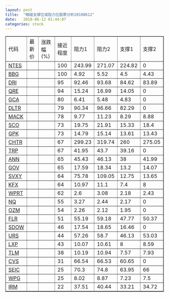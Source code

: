 ```yaml
---
layout: post
title:  "触碰支撑位或阻力位股票分析20180612"
date:   2018-06-12 01:44:07
categories: stock
---
```

<script type="text/javascript">
var stockList = []
stockList.push('gb_ntes');
stockList.push('gb_bbg');
stockList.push('gb_dri');
stockList.push('gb_qre');
stockList.push('gb_gca');
stockList.push('gb_dltr');
stockList.push('gb_mack');
stockList.push('gb_sco');
stockList.push('gb_gpk');
stockList.push('gb_chtr');
stockList.push('gb_trp');
stockList.push('gb_ann');
stockList.push('gb_gov');
stockList.push('gb_svxy');
stockList.push('gb_kfx');
stockList.push('gb_wprt');
stockList.push('gb_nq');
stockList.push('gb_ozm');
stockList.push('gb_flr');
stockList.push('gb_sdow');
stockList.push('gb_urs');
stockList.push('gb_lxp');
stockList.push('gb_tlm');
stockList.push('gb_cvs');
stockList.push('gb_seic');
stockList.push('gb_wpg');
stockList.push('gb_irm');
</script>
<table border="1">
 <tr>
 <td>代码</td>
 <td>最新价</td>
 <td>涨跌幅(%)</td>
 <td>接近程度</td>
 <td>阻力1</td>
 <td>阻力2</td>
 <td>支撑1</td>
 <td>支撑2</td>
</tr>
  <tr id="ntes" class="red">
  <td><a href="http://stock.finance.sina.com.cn/usstock/quotes/NTES.html" target="_blank">NTES</a></td><td></td><td></td><td>100</td><td>243.99</td><td>271.07</td><td>224.82</td><td>0</td></tr>
  <tr id="bbg" class="red">
  <td><a href="http://stock.finance.sina.com.cn/usstock/quotes/BBG.html" target="_blank">BBG</a></td><td></td><td></td><td>100</td><td>4.92</td><td>5.52</td><td>4.5</td><td>4.43</td></tr>
  <tr id="dri" class="red">
  <td><a href="http://stock.finance.sina.com.cn/usstock/quotes/DRI.html" target="_blank">DRI</a></td><td></td><td></td><td>95</td><td>92.46</td><td>93.68</td><td>84.62</td><td>83.89</td></tr>
  <tr id="qre" class="red">
  <td><a href="http://stock.finance.sina.com.cn/usstock/quotes/QRE.html" target="_blank">QRE</a></td><td></td><td></td><td>94</td><td>15.24</td><td>16.99</td><td>14.05</td><td>0</td></tr>
  <tr id="gca" class="green">
  <td><a href="http://stock.finance.sina.com.cn/usstock/quotes/GCA.html" target="_blank">GCA</a></td><td></td><td></td><td>80</td><td>6.41</td><td>5.48</td><td>4.83</td><td>0</td></tr>
  <tr id="dltr" class="green">
  <td><a href="http://stock.finance.sina.com.cn/usstock/quotes/DLTR.html" target="_blank">DLTR</a></td><td></td><td></td><td>79</td><td>90.34</td><td>96.66</td><td>82.29</td><td>0</td></tr>
  <tr id="mack" class="green">
  <td><a href="http://stock.finance.sina.com.cn/usstock/quotes/MACK.html" target="_blank">MACK</a></td><td></td><td></td><td>78</td><td>9.77</td><td>11.23</td><td>8.29</td><td>8.88</td></tr>
  <tr id="sco" class="green">
  <td><a href="http://stock.finance.sina.com.cn/usstock/quotes/SCO.html" target="_blank">SCO</a></td><td></td><td></td><td>73</td><td>19.75</td><td>21.91</td><td>15.33</td><td>18.4</td></tr>
  <tr id="gpk" class="red">
  <td><a href="http://stock.finance.sina.com.cn/usstock/quotes/GPK.html" target="_blank">GPK</a></td><td></td><td></td><td>73</td><td>14.79</td><td>15.14</td><td>13.61</td><td>13.43</td></tr>
  <tr id="chtr" class="green">
  <td><a href="http://stock.finance.sina.com.cn/usstock/quotes/CHTR.html" target="_blank">CHTR</a></td><td></td><td></td><td>67</td><td>299.23</td><td>319.74</td><td>260</td><td>275.05</td></tr>
  <tr id="trp" class="red">
  <td><a href="http://stock.finance.sina.com.cn/usstock/quotes/TRP.html" target="_blank">TRP</a></td><td></td><td></td><td>67</td><td>41.95</td><td>43.7</td><td>39.16</td><td>0</td></tr>
  <tr id="ann" class="red">
  <td><a href="http://stock.finance.sina.com.cn/usstock/quotes/ANN.html" target="_blank">ANN</a></td><td></td><td></td><td>65</td><td>45.43</td><td>46.13</td><td>38</td><td>41.99</td></tr>
  <tr id="gov" class="green">
  <td><a href="http://stock.finance.sina.com.cn/usstock/quotes/GOV.html" target="_blank">GOV</a></td><td></td><td></td><td>65</td><td>17.59</td><td>18.34</td><td>13.2</td><td>14.07</td></tr>
  <tr id="svxy" class="green">
  <td><a href="http://stock.finance.sina.com.cn/usstock/quotes/SVXY.html" target="_blank">SVXY</a></td><td></td><td></td><td>64</td><td>75.78</td><td>109.05</td><td>12.75</td><td>13.65</td></tr>
  <tr id="kfx" class="green">
  <td><a href="http://stock.finance.sina.com.cn/usstock/quotes/KFX.html" target="_blank">KFX</a></td><td></td><td></td><td>64</td><td>10.97</td><td>11.1</td><td>7.4</td><td>8</td></tr>
  <tr id="wprt" class="red">
  <td><a href="http://stock.finance.sina.com.cn/usstock/quotes/WPRT.html" target="_blank">WPRT</a></td><td></td><td></td><td>62</td><td>2.6</td><td>3.08</td><td>2.18</td><td>2.43</td></tr>
  <tr id="nq" class="green">
  <td><a href="http://stock.finance.sina.com.cn/usstock/quotes/NQ.html" target="_blank">NQ</a></td><td></td><td></td><td>55</td><td>3.27</td><td>2.44</td><td>2.17</td><td>0</td></tr>
  <tr id="ozm" class="red">
  <td><a href="http://stock.finance.sina.com.cn/usstock/quotes/OZM.html" target="_blank">OZM</a></td><td></td><td></td><td>54</td><td>2.26</td><td>2.12</td><td>1.95</td><td>0</td></tr>
  <tr id="flr" class="green">
  <td><a href="http://stock.finance.sina.com.cn/usstock/quotes/FLR.html" target="_blank">FLR</a></td><td></td><td></td><td>51</td><td>55.19</td><td>59.18</td><td>47.77</td><td>50.37</td></tr>
  <tr id="sdow" class="green">
  <td><a href="http://stock.finance.sina.com.cn/usstock/quotes/SDOW.html" target="_blank">SDOW</a></td><td></td><td></td><td>46</td><td>17.54</td><td>18.65</td><td>16.46</td><td>0</td></tr>
  <tr id="urs" class="green">
  <td><a href="http://stock.finance.sina.com.cn/usstock/quotes/URS.html" target="_blank">URS</a></td><td></td><td></td><td>44</td><td>57.26</td><td>58.7</td><td>46.13</td><td>53.03</td></tr>
  <tr id="lxp" class="green">
  <td><a href="http://stock.finance.sina.com.cn/usstock/quotes/LXP.html" target="_blank">LXP</a></td><td></td><td></td><td>43</td><td>10.07</td><td>10.61</td><td>8</td><td>8.59</td></tr>
  <tr id="tlm" class="green">
  <td><a href="http://stock.finance.sina.com.cn/usstock/quotes/TLM.html" target="_blank">TLM</a></td><td></td><td></td><td>38</td><td>10.19</td><td>10.94</td><td>7.57</td><td>7.93</td></tr>
  <tr id="cvs" class="red">
  <td><a href="http://stock.finance.sina.com.cn/usstock/quotes/CVS.html" target="_blank">CVS</a></td><td></td><td></td><td>31</td><td>66.54</td><td>66.53</td><td>60.65</td><td>0</td></tr>
  <tr id="seic" class="green">
  <td><a href="http://stock.finance.sina.com.cn/usstock/quotes/SEIC.html" target="_blank">SEIC</a></td><td></td><td></td><td>25</td><td>70.3</td><td>74.8</td><td>63.95</td><td>66</td></tr>
  <tr id="wpg" class="red">
  <td><a href="http://stock.finance.sina.com.cn/usstock/quotes/WPG.html" target="_blank">WPG</a></td><td></td><td></td><td>25</td><td>8.02</td><td>8.87</td><td>7.23</td><td>7.5</td></tr>
  <tr id="irm" class="green">
  <td><a href="http://stock.finance.sina.com.cn/usstock/quotes/IRM.html" target="_blank">IRM</a></td><td></td><td></td><td>22</td><td>37.51</td><td>40.44</td><td>33.21</td><td>34.72</td></tr>
</table>
